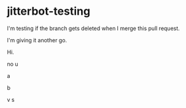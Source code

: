 # jitterbot-testing

I'm testing if the branch gets deleted when I merge this pull request.

I'm giving it another go.

Hi.

no u

a

b

v
s
